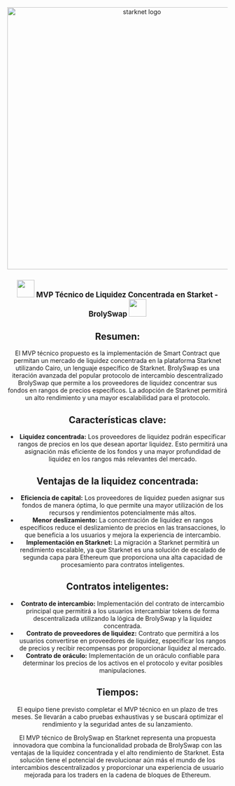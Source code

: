 <div align="center">
<img alt="starknet logo" src="" width="600" >
  <h1 style="font-size: larger;">
    <img src="https://github.com/Nadai2010/Nadai-SHARP-Starknet/blob/master/im%C3%A1genes/Starknet.png" width="40">
    <strong> MVP Técnico de Liquidez Concentrada en Starket - BrolySwap</strong> 
    <img src="https://github.com/Nadai2010/Nadai-SHARP-Starknet/blob/master/im%C3%A1genes/Starknet.png" width="40">
  </h1>

## Resumen:
El MVP técnico propuesto es la implementación de Smart Contract que permitan un mercado de liquidez concentrada en la plataforma Starknet utilizando Cairo, un lenguaje específico de Starknet. BrolySwap es una iteración avanzada del popular protocolo de intercambio descentralizado BrolySwap que permite a los proveedores de liquidez concentrar sus fondos en rangos de precios específicos. La adopción de Starknet permitirá un alto rendimiento y una mayor escalabilidad para el protocolo.

## Características clave:
- **Liquidez concentrada:** Los proveedores de liquidez podrán especificar rangos de precios en los que desean aportar liquidez. Esto permitirá una asignación más eficiente de los fondos y una mayor profundidad de liquidez en los rangos más relevantes del mercado.

## Ventajas de la liquidez concentrada:
- **Eficiencia de capital:** Los proveedores de liquidez pueden asignar sus fondos de manera óptima, lo que permite una mayor utilización de los recursos y rendimientos potencialmente más altos.
- **Menor deslizamiento:** La concentración de liquidez en rangos específicos reduce el deslizamiento de precios en las transacciones, lo que beneficia a los usuarios y mejora la experiencia de intercambio.
- **Implementación en Starknet:** La migración a Starknet permitirá un rendimiento escalable, ya que Starknet es una solución de escalado de segunda capa para Ethereum que proporciona una alta capacidad de procesamiento para contratos inteligentes.

## Contratos inteligentes:
- **Contrato de intercambio:** Implementación del contrato de intercambio principal que permitirá a los usuarios intercambiar tokens de forma descentralizada utilizando la lógica de BrolySwap y la liquidez concentrada.
- **Contrato de proveedores de liquidez:** Contrato que permitirá a los usuarios convertirse en proveedores de liquidez, especificar los rangos de precios y recibir recompensas por proporcionar liquidez al mercado.
- **Contrato de oráculo:** Implementación de un oráculo confiable para determinar los precios de los activos en el protocolo y evitar posibles manipulaciones.

## Tiempos:
El equipo tiene previsto completar el MVP técnico en un plazo de tres meses. Se llevarán a cabo pruebas exhaustivas y se buscará optimizar el rendimiento y la seguridad antes de su lanzamiento.

El MVP técnico de BrolySwap en Starknet representa una propuesta innovadora que combina la funcionalidad probada de BrolySwap con las ventajas de la liquidez concentrada y el alto rendimiento de Starknet. Esta solución tiene el potencial de revolucionar aún más el mundo de los intercambios descentralizados y proporcionar una experiencia de usuario mejorada para los traders en la cadena de bloques de Ethereum.






